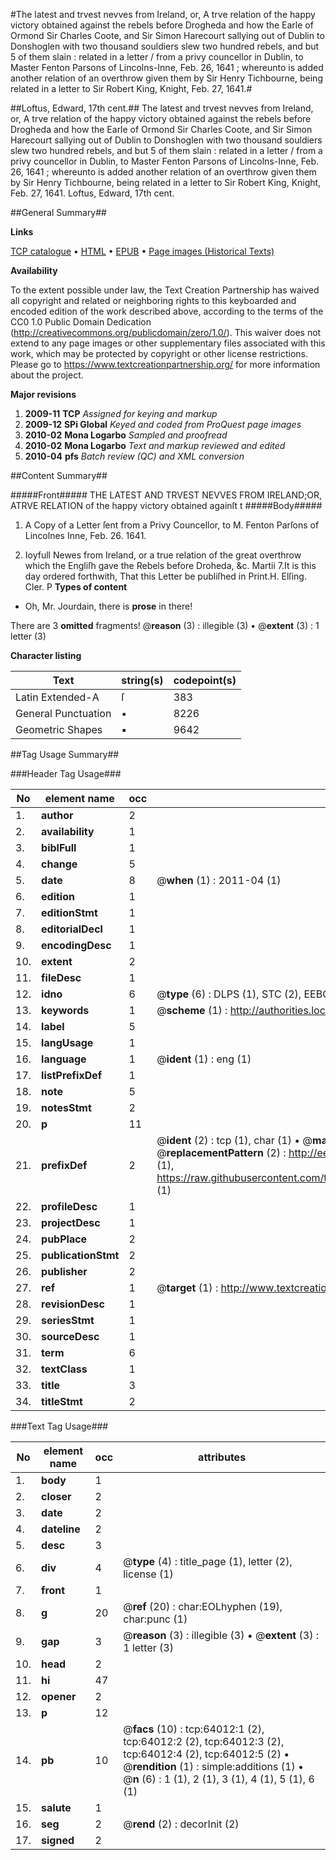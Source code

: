 #The latest and trvest nevves from Ireland, or, A trve relation of the happy victory obtained against the rebels before Drogheda and how the Earle of Ormond Sir Charles Coote, and Sir Simon Harecourt sallying out of Dublin to Donshoglen with two thousand souldiers slew two hundred rebels, and but 5 of them slain : related in a letter / from a privy councellor in Dublin, to Master Fenton Parsons of Lincolns-Inne, Feb. 26, 1641 ; whereunto is added another relation of an overthrow given them by Sir Henry Tichbourne, being related in a letter to Sir Robert King, Knight, Feb. 27, 1641.#

##Loftus, Edward, 17th cent.##
The latest and trvest nevves from Ireland, or, A trve relation of the happy victory obtained against the rebels before Drogheda and how the Earle of Ormond Sir Charles Coote, and Sir Simon Harecourt sallying out of Dublin to Donshoglen with two thousand souldiers slew two hundred rebels, and but 5 of them slain : related in a letter / from a privy councellor in Dublin, to Master Fenton Parsons of Lincolns-Inne, Feb. 26, 1641 ; whereunto is added another relation of an overthrow given them by Sir Henry Tichbourne, being related in a letter to Sir Robert King, Knight, Feb. 27, 1641.
Loftus, Edward, 17th cent.

##General Summary##

**Links**

[TCP catalogue](http://www.ota.ox.ac.uk/tcp/)  • 
[HTML](http://tei.it.ox.ac.uk/tcp/Texts-HTML/free/A48/A48959.html)  • 
[EPUB](http://tei.it.ox.ac.uk/tcp/Texts-EPUB/free/A48/A48959.epub) • 
[Page images (Historical Texts)](https://historicaltexts.jisc.ac.uk/eebo-12594243e)

**Availability**

To the extent possible under law, the Text Creation Partnership has waived all copyright and related or neighboring rights to this keyboarded and encoded edition of the work described above, according to the terms of the CC0 1.0 Public Domain Dedication (http://creativecommons.org/publicdomain/zero/1.0/). This waiver does not extend to any page images or other supplementary files associated with this work, which may be protected by copyright or other license restrictions. Please go to https://www.textcreationpartnership.org/ for more information about the project.

**Major revisions**

1. __2009-11__ __TCP__ *Assigned for keying and markup*
1. __2009-12__ __SPi Global__ *Keyed and coded from ProQuest page images*
1. __2010-02__ __Mona Logarbo__ *Sampled and proofread*
1. __2010-02__ __Mona Logarbo__ *Text and markup reviewed and edited*
1. __2010-04__ __pfs__ *Batch review (QC) and XML conversion*

##Content Summary##

#####Front#####
THE LATEST AND TRVEST NEVVES FROM IRELAND;OR, ATRVE RELATION of the happy victory obtained againſt t
#####Body#####

1. A Copy of a Letter ſent from a Privy Councellor, to M. Fenton Parſons of Lincolnes Inne, Feb. 26. 1641.

1. Ioyfull Newes from Ireland, or a true relation of the great overthrow which the Engliſh gave the Rebels before Droheda, &c.
Martii 7.It is this day ordered forthwith, That this Letter be publiſhed in Print.H. Elſing. Cler. P
**Types of content**

  * Oh, Mr. Jourdain, there is **prose** in there!

There are 3 **omitted** fragments! 
 @__reason__ (3) : illegible (3)  •  @__extent__ (3) : 1 letter (3)

**Character listing**


|Text|string(s)|codepoint(s)|
|---|---|---|
|Latin Extended-A|ſ|383|
|General Punctuation|•|8226|
|Geometric Shapes|▪|9642|

##Tag Usage Summary##

###Header Tag Usage###

|No|element name|occ|attributes|
|---|---|---|---|
|1.|__author__|2||
|2.|__availability__|1||
|3.|__biblFull__|1||
|4.|__change__|5||
|5.|__date__|8| @__when__ (1) : 2011-04 (1)|
|6.|__edition__|1||
|7.|__editionStmt__|1||
|8.|__editorialDecl__|1||
|9.|__encodingDesc__|1||
|10.|__extent__|2||
|11.|__fileDesc__|1||
|12.|__idno__|6| @__type__ (6) : DLPS (1), STC (2), EEBO-CITATION (1), OCLC (1), VID (1)|
|13.|__keywords__|1| @__scheme__ (1) : http://authorities.loc.gov/ (1)|
|14.|__label__|5||
|15.|__langUsage__|1||
|16.|__language__|1| @__ident__ (1) : eng (1)|
|17.|__listPrefixDef__|1||
|18.|__note__|5||
|19.|__notesStmt__|2||
|20.|__p__|11||
|21.|__prefixDef__|2| @__ident__ (2) : tcp (1), char (1)  •  @__matchPattern__ (2) : ([0-9\-]+):([0-9IVX]+) (1), (.+) (1)  •  @__replacementPattern__ (2) : http://eebo.chadwyck.com/downloadtiff?vid=$1&page=$2 (1), https://raw.githubusercontent.com/textcreationpartnership/Texts/master/tcpchars.xml#$1 (1)|
|22.|__profileDesc__|1||
|23.|__projectDesc__|1||
|24.|__pubPlace__|2||
|25.|__publicationStmt__|2||
|26.|__publisher__|2||
|27.|__ref__|1| @__target__ (1) : http://www.textcreationpartnership.org/docs/. (1)|
|28.|__revisionDesc__|1||
|29.|__seriesStmt__|1||
|30.|__sourceDesc__|1||
|31.|__term__|6||
|32.|__textClass__|1||
|33.|__title__|3||
|34.|__titleStmt__|2||


###Text Tag Usage###

|No|element name|occ|attributes|
|---|---|---|---|
|1.|__body__|1||
|2.|__closer__|2||
|3.|__date__|2||
|4.|__dateline__|2||
|5.|__desc__|3||
|6.|__div__|4| @__type__ (4) : title_page (1), letter (2), license (1)|
|7.|__front__|1||
|8.|__g__|20| @__ref__ (20) : char:EOLhyphen (19), char:punc (1)|
|9.|__gap__|3| @__reason__ (3) : illegible (3)  •  @__extent__ (3) : 1 letter (3)|
|10.|__head__|2||
|11.|__hi__|47||
|12.|__opener__|2||
|13.|__p__|12||
|14.|__pb__|10| @__facs__ (10) : tcp:64012:1 (2), tcp:64012:2 (2), tcp:64012:3 (2), tcp:64012:4 (2), tcp:64012:5 (2)  •  @__rendition__ (1) : simple:additions (1)  •  @__n__ (6) : 1 (1), 2 (1), 3 (1), 4 (1), 5 (1), 6 (1)|
|15.|__salute__|1||
|16.|__seg__|2| @__rend__ (2) : decorInit (2)|
|17.|__signed__|2||
